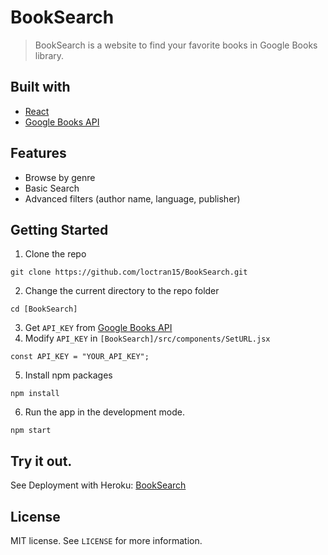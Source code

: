 <h1>BookSearch</h1>

> BookSearch is a website to find your favorite books in Google Books library.


## Built with

- [React](https://github.com/facebook/react)
- [Google Books API](https://developers.google.com/books/docs/v1/getting_started)

## Features

- Browse by genre
- Basic Search
- Advanced filters (author name, language, publisher)

## Getting Started

1. Clone the repo

```shell
git clone https://github.com/loctran15/BookSearch.git
```

2.  Change the current directory to the repo folder

```shell
cd [BookSearch]
```

3. Get `API_KEY` from [Google Books API](https://developers.google.com/books/docs/v1/getting_started)
4. Modify `API_KEY` in `[BookSearch]/src/components/SetURL.jsx`

```shell
const API_KEY = "YOUR_API_KEY";
```

5. Install npm packages

```shell
npm install
```

6. Run the app in the development mode.

```shell
npm start
```

## Try it out.

See Deployment with Heroku: [BookSearch](https://BookSearch-react.herokuapp.com/)

## License

MIT license. See `LICENSE` for more information.
